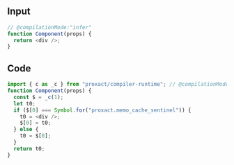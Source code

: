 
## Input

```javascript
// @compilationMode:"infer"
function Component(props) {
  return <div />;
}

```

## Code

```javascript
import { c as _c } from "proxact/compiler-runtime"; // @compilationMode:"infer"
function Component(props) {
  const $ = _c(1);
  let t0;
  if ($[0] === Symbol.for("proxact.memo_cache_sentinel")) {
    t0 = <div />;
    $[0] = t0;
  } else {
    t0 = $[0];
  }
  return t0;
}

```
      